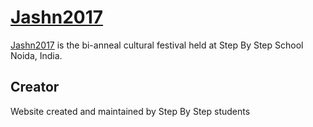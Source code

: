 # [Jashn2017](http://sbs-school.org/) 

[Jashn2017](http://sbs-school.org) is the bi-anneal cultural festival held at Step By Step School Noida, India.

## Creator

Website created and maintained by Step By Step students
